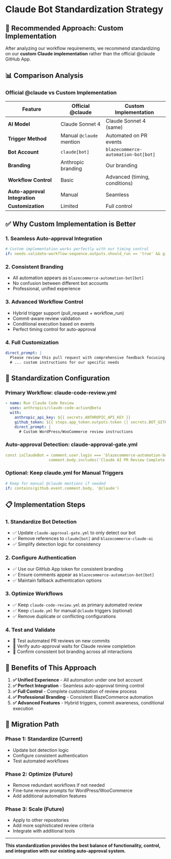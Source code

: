 # Claude Bot Standardization Strategy

## 🎯 **Recommended Approach: Custom Implementation**

After analyzing our workflow requirements, we recommend standardizing on our **custom Claude implementation** rather than the official @claude GitHub App.

## 📊 **Comparison Analysis**

### **Official @claude vs Custom Implementation**

| Feature | Official @claude | Custom Implementation |
|---------|------------------|----------------------|
| **AI Model** | Claude Sonnet 4 | Claude Sonnet 4 (same) |
| **Trigger Method** | Manual `@claude` mention | Automated on PR events |
| **Bot Account** | `claude[bot]` | `blazecommerce-automation-bot[bot]` |
| **Branding** | Anthropic branding | Our branding |
| **Workflow Control** | Basic | Advanced (timing, conditions) |
| **Auto-approval Integration** | Manual | Seamless |
| **Customization** | Limited | Full control |

## ✅ **Why Custom Implementation is Better**

### **1. Seamless Auto-approval Integration**
```yaml
# Custom implementation works perfectly with our timing control
if: needs.validate-workflow-sequence.outputs.should_run == 'true' && github.event_name == 'pull_request'
```

### **2. Consistent Branding**
- All automation appears as `blazecommerce-automation-bot[bot]`
- No confusion between different bot accounts
- Professional, unified experience

### **3. Advanced Workflow Control**
- Hybrid trigger support (pull_request + workflow_run)
- Commit-aware review validation
- Conditional execution based on events
- Perfect timing control for auto-approval

### **4. Full Customization**
```yaml
direct_prompt: |
  Please review this pull request with comprehensive feedback focusing on WordPress/WooCommerce plugin development standards:
  # ... custom instructions for our specific needs
```

## 🔧 **Standardization Configuration**

### **Primary Workflow: claude-code-review.yml**
```yaml
- name: Run Claude Code Review
  uses: anthropics/claude-code-action@beta
  with:
    anthropic_api_key: ${{ secrets.ANTHROPIC_API_KEY }}
    github_token: ${{ steps.app_token.outputs.token || secrets.BOT_GITHUB_TOKEN || github.token }}
    direct_prompt: |
      # Custom WordPress/WooCommerce review instructions
```

### **Auto-approval Detection: claude-approval-gate.yml**
```yaml
const isClaudeBot = comment.user.login === 'blazecommerce-automation-bot[bot]' && 
                   comment.body.includes('Claude AI PR Review Complete');
```

### **Optional: Keep claude.yml for Manual Triggers**
```yaml
# Keep for manual @claude mentions if needed
if: contains(github.event.comment.body, '@claude')
```

## 📋 **Implementation Steps**

### **1. Standardize Bot Detection**
- ✅ Update `claude-approval-gate.yml` to only detect our bot
- ✅ Remove references to `claude[bot]` and `blazecommerce-claude-ai`
- ✅ Simplify detection logic for consistency

### **2. Configure Authentication**
- ✅ Use our GitHub App token for consistent branding
- ✅ Ensure comments appear as `blazecommerce-automation-bot[bot]`
- ✅ Maintain fallback authentication options

### **3. Optimize Workflows**
- ✅ Keep `claude-code-review.yml` as primary automated review
- ✅ Keep `claude.yml` for manual `@claude` triggers (optional)
- ✅ Remove duplicate or conflicting configurations

### **4. Test and Validate**
- 🔄 Test automated PR reviews on new commits
- 🔄 Verify auto-approval waits for Claude review completion
- 🔄 Confirm consistent bot branding across all interactions

## 🎯 **Benefits of This Approach**

1. **✅ Unified Experience** - All automation under one bot account
2. **✅ Perfect Integration** - Seamless auto-approval timing control
3. **✅ Full Control** - Complete customization of review process
4. **✅ Professional Branding** - Consistent BlazeCommerce automation
5. **✅ Advanced Features** - Hybrid triggers, commit awareness, conditional execution

## 🔄 **Migration Path**

### **Phase 1: Standardize (Current)**
- Update bot detection logic
- Configure consistent authentication
- Test automated workflows

### **Phase 2: Optimize (Future)**
- Remove redundant workflows if not needed
- Fine-tune review prompts for WordPress/WooCommerce
- Add additional automation features

### **Phase 3: Scale (Future)**
- Apply to other repositories
- Add more sophisticated review criteria
- Integrate with additional tools

---

**This standardization provides the best balance of functionality, control, and integration with our existing auto-approval system.**
